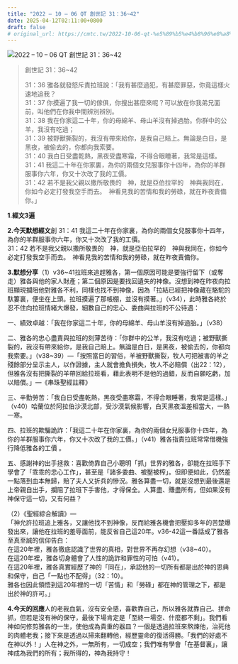 ```yaml
---
title: "2022 – 10 – 06 QT 創世記 31：36~42"
date: 2025-04-12T02:11:00+0800
draft: false
# original_url: https://cmtc.tw/2022-10-06-qt-%e5%89%b5%e4%b8%96%e8%a8%98-31%ef%bc%9a3642
---
```


![2022 – 10 – 06 QT 創世記 31：36\~42](/images/qt.jpg  "2022 – 10 – 06 QT 創世記 31：36\~42")

> 創世記 31：36\~42
>
> 31：36 雅各就發怒斥責拉班說：「我有甚麼過犯，有甚麼罪惡，你竟這樣火速地追我？  
> 31：37 你摸遍了我一切的傢俱，你搜出甚麼來呢？可以放在你我弟兄面前，叫他們在你我中間辨別辨別。  
> 31：38 我在你家這二十年，你的母綿羊、母山羊沒有掉過胎。你群中的公羊，我沒有吃過；  
> 31：39 被野獸撕裂的，我沒有帶來給你，是我自己賠上。無論是白日，是黑夜，被偷去的，你都向我索要。  
> 31：40 我白日受盡乾熱，黑夜受盡寒霜，不得合眼睡著，我常是這樣。  
> 31：41 我這二十年在你家裏，為你的兩個女兒服事你十四年，為你的羊群服事你六年，你又十次改了我的工價。  
> 31：42 若不是我父親以撒所敬畏的　神，就是亞伯拉罕的　神與我同在，你如今必定打發我空手而去。　神看見我的苦情和我的勞碌，就在昨夜責備你。」

**1.經文3遍**

**2.今天默想經文**創 31：41 我這二十年在你家裏，為你的兩個女兒服事你十四年，為你的羊群服事你六年，你又十次改了我的工價。  
31：42 若不是我父親以撒所敬畏的　神，就是亞伯拉罕的　神與我同在，你如今必定打發我空手而去。　神看見我的苦情和我的勞碌，就在昨夜責備你。

**3.默想分享**（1）v36\~41拉班來追趕雅各，第一個原因可能是要強行留下（或奪走）雅各與他的家人財產；第二個原因是要找回遺失的神像。沒想到神在昨夜向拉班顯現攔阻他對雅各不利，同樣也找不到神像，因為「拉結已經把神像藏在駱駝的馱簍裏，便坐在上頭。拉班摸遍了那帳棚，並沒有摸著。」（v34），此時雅各終於忍不住向拉班情緒大爆發，細數自己的忠心、委曲與拉班的不公待遇：

一、績效卓越：「我在你家這二十年，你的母綿羊、母山羊沒有掉過胎。」（v38）

二、雅各的忠心盡責與拉班的刻薄苦待：「你群中的公羊，我沒有吃過；被野獸撕裂的，我沒有帶來給你，是我自己賠上。無論是白日，是黑夜，被偷去的，你都向我索要。」（v38\~39）—「按照當日的習俗，羊被野獸撕裂，牧人可把被害的羊之殘餘部分呈示主人，以作證據，主人就會擔負損失，牧人不必賠償（出22：12），但雅各沒有把撕裂的羊帶回給拉班看，藉此表明不是他的過錯，反而自願吃虧，加以賠償。」—《串珠聖經註釋》

三、辛勤勞苦：「我白日受盡乾熱，黑夜受盡寒霜，不得合眼睡著，我常是這樣。」（v40）哈蘭位於阿拉伯沙漠北部，受沙漠氣候影響，白天黑夜溫差相當大，一熱一寒。

四、拉班的欺騙詭詐：「我這二十年在你家裏，為你的兩個女兒服事你十四年，為你的羊群服事你六年，你又十次改了我的工價。」（v41）雅各指責拉班常常借機強行降低雅各的工價 。

五、感謝神的出手拯救：喜歡倚靠自己小聰明「抓」世界的雅各，卻能在拉班手下學會了「乖乖的忠心工作」，甚至是「諸多委曲、被壓被榨」。但即便如此，仍然差一點落到血本無歸，賠了夫人又折兵的慘況。雅各算盡一切，就是沒想到最後還是上帝親自出手，攔阻了拉班下手害他，才得保全。人算盡、賺盡所有，但如果沒有神保守這一切，又有何益？

（2）《聖經綜合解讀》—  
「神允許拉班追上雅各，又讓他找不到神像，反而給雅各機會把壓抑多年的苦楚爆發出來，讓他在拉班的羞辱面前，能反省自己這20年。v36-42這一番話成了雅各至真至誠的信仰告白：  
在這20年裡，雅各徹底認識了世界的真相，對世界不再存幻想（v38\~40）。  
在這20年裡，雅各切身體會了人性的詭詐和罪性的可怕（v41）。  
在這20年裡，雅各真實經歷了神的「同在」，承認他的一切所有都是出於神的恩典和保守，自己「一點也不配得」（32：10）。  
雅各也因此領悟到這20年裡的一切「苦情」和「勞碌」都在神的管理之下，都是出於神的許可。」

**4.今天的回應**人的老我血氣，沒有安全感，喜歡靠自己，所以雅各就靠自己、拼命抓，但若是沒有神的保守，最後下場肯定是「至終一場空、什麼都不剩」。我們看神如何修剪雅各的一生，使他成為貴重的器皿？一個是透過拉班來熬煉他，治死他的肉體老我；接下來是透過以掃來翻轉他，經歷靈命的復活得勝。「我們的好處不在神以外！」人在神之外，一無所有，一切成空；我們唯有學會「在基督裏」，讓神成為我們的所有；我所得的，神為我持守！